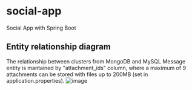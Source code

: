 # social-app
Social App with Spring Boot

## Entity relationship diagram 
The relationship between clusters from MongoDB and MySQL Message entity is mantained by "attachment_ids" column, where a maximum of 9 attachments can be stored with files up to 200MB (set in application.properties). 
![image](https://user-images.githubusercontent.com/61515959/157026036-a8e5b796-603e-4034-88ae-33c4cb80c8f9.png)
